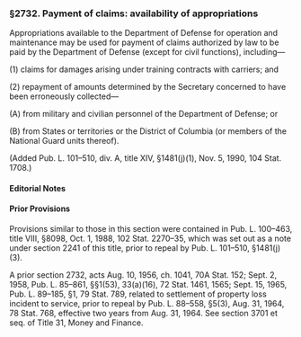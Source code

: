 ### §2732. Payment of claims: availability of appropriations ###

Appropriations available to the Department of Defense for operation and maintenance may be used for payment of claims authorized by law to be paid by the Department of Defense (except for civil functions), including—

(1) claims for damages arising under training contracts with carriers; and

(2) repayment of amounts determined by the Secretary concerned to have been erroneously collected—

(A) from military and civilian personnel of the Department of Defense; or

(B) from States or territories or the District of Columbia (or members of the National Guard units thereof).

(Added Pub. L. 101–510, div. A, title XIV, §1481(j)(1), Nov. 5, 1990, 104 Stat. 1708.)

#### **Editorial Notes** ####

#### Prior Provisions ####

Provisions similar to those in this section were contained in Pub. L. 100–463, title VIII, §8098, Oct. 1, 1988, 102 Stat. 2270–35, which was set out as a note under section 2241 of this title, prior to repeal by Pub. L. 101–510, §1481(j)(3).

A prior section 2732, acts Aug. 10, 1956, ch. 1041, 70A Stat. 152; Sept. 2, 1958, Pub. L. 85–861, §§1(53), 33(a)(16), 72 Stat. 1461, 1565; Sept. 15, 1965, Pub. L. 89–185, §1, 79 Stat. 789, related to settlement of property loss incident to service, prior to repeal by Pub. L. 88–558, §5(3), Aug. 31, 1964, 78 Stat. 768, effective two years from Aug. 31, 1964. See section 3701 et seq. of Title 31, Money and Finance.